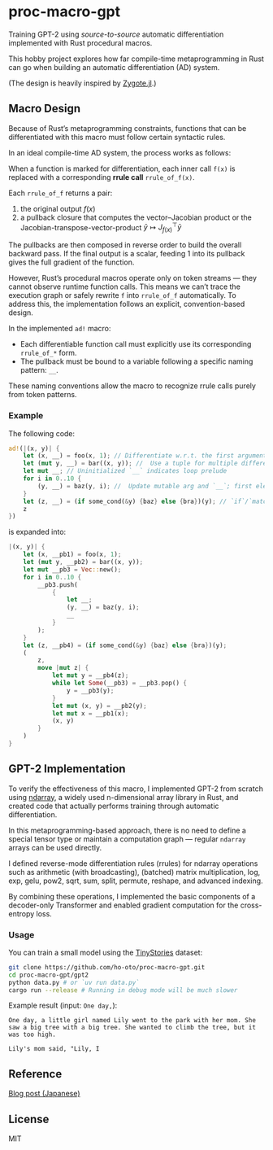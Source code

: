 # proc-macro-gpt

Training GPT-2 using *source-to-source* automatic differentiation implemented with Rust procedural macros.

This hobby project explores how far compile-time metaprogramming in Rust can go when building an automatic differentiation (AD) system.

(The design is heavily inspired by [Zygote.jl](https://github.com/FluxML/Zygote.jl).)

## Macro Design

Because of Rust’s metaprogramming constraints, functions that can be differentiated with this macro must follow certain syntactic rules.

In an ideal compile-time AD system, the process works as follows:

When a function is marked for differentiation, each inner call `f(x)` is replaced with a corresponding **rrule call** `rrule_of_f(x)`.

Each `rrule_of_f` returns a pair:

1. the original output $f(x)$
2. a pullback closure that computes the vector–Jacobian product or the Jacobian-transpose-vector-product $\bar{y}\mapsto J_{f(x)}^\top \bar{y}$

The pullbacks are then composed in reverse order to build the overall backward pass.
If the final output is a scalar, feeding 1 into its pullback gives the full gradient of the function.

However, Rust’s procedural macros operate only on token streams — they cannot observe runtime function calls.
This means we can’t trace the execution graph or safely rewrite `f` into `rrule_of_f` automatically.
To address this, the implementation follows an explicit, convention-based design.

In the implemented `ad!` macro:

* Each differentiable function call must explicitly use its corresponding `rrule_of_*` form.
* The pullback must be bound to a variable following a specific naming pattern: `__`.

These naming conventions allow the macro to recognize rrule calls purely from token patterns.

### Example

The following code:

```rust
ad!(|(x, y)| {
    let (x, __) = foo(x, 1); // Differentiate w.r.t. the first argument only
    let (mut y, __) = bar((x, y)); //  Use a tuple for multiple differentiation arguments
    let mut __; // Uninitialized `__` indicates loop prelude
    for i in 0..10 {
        (y, __) = baz(y, i); //  Update mutable arg and `__`; first elements of LHS/RHS must match
    }
    let (z, __) = (if some_cond(&y) {baz} else {bra})(y); // `if`/`match` not directly supported, but can be written this way
    z
})
```

is expanded into:

```rust
|(x, y)| {
    let (x, __pb1) = foo(x, 1);
    let (mut y, __pb2) = bar((x, y));
    let mut __pb3 = Vec::new();
    for i in 0..10 {
        __pb3.push(
            {
                let __;
                (y, __) = baz(y, i);
                __
            }
        );
    }
    let (z, __pb4) = (if some_cond(&y) {baz} else {bra})(y);
    (
        z,
        move |mut z| {
            let mut y = __pb4(z);
            while let Some(__pb3) = __pb3.pop() {
                y = __pb3(y);
            }
            let mut (x, y) = __pb2(y);
            let mut x = __pb1(x);
            (x, y)
        }
    )
}
```

## GPT-2 Implementation

To verify the effectiveness of this macro, I implemented GPT-2 from scratch using [ndarray](https://github.com/rust-ndarray/ndarray), a widely used n-dimensional array library in Rust, and created code that actually performs training through automatic differentiation.

In this metaprogramming-based approach, there is no need to define a special tensor type or maintain a computation graph — regular `ndarray` arrays can be used directly.

I defined reverse-mode differentiation rules (rrules) for ndarray operations such as arithmetic (with broadcasting), (batched) matrix multiplication, log, exp, gelu, pow2, sqrt, sum, split, permute, reshape, and advanced indexing.

By combining these operations, I implemented the basic components of a decoder-only Transformer and enabled gradient computation for the cross-entropy loss.

### Usage

You can train a small model using the [TinyStories](https://arxiv.org/abs/2305.07759) dataset:

```bash
git clone https://github.com/ho-oto/proc-macro-gpt.git
cd proc-macro-gpt/gpt2
python data.py # or `uv run data.py`
cargo run --release # Running in debug mode will be much slower
```

Example result (input: `One day,`):

```plain
One day, a little girl named Lily went to the park with her mom. She saw a big tree with a big tree. She wanted to climb the tree, but it was too high.

Lily's mom said, "Lily, I
```

## Reference

[Blog post (Japanese)](https://zenn.dev/ho_oto/articles/32a460c64e963b)

## License

MIT
